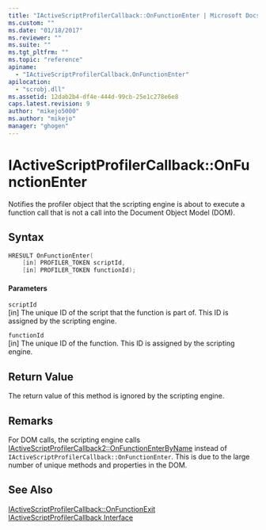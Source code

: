 ```yaml
---
title: "IActiveScriptProfilerCallback::OnFunctionEnter | Microsoft Docs"
ms.custom: ""
ms.date: "01/18/2017"
ms.reviewer: ""
ms.suite: ""
ms.tgt_pltfrm: ""
ms.topic: "reference"
apiname: 
  - "IActiveScriptProfilerCallback.OnFunctionEnter"
apilocation: 
  - "scrobj.dll"
ms.assetid: 12dab2b4-df4e-444d-99cb-25e1c278e6e8
caps.latest.revision: 9
author: "mikejo5000"
ms.author: "mikejo"
manager: "ghogen"
---
```

# IActiveScriptProfilerCallback::OnFunctionEnter
Notifies the profiler object that the scripting engine is about to execute a function call that is not a call into the Document Object Model (DOM).  
  
## Syntax  
  
```cpp
HRESULT OnFunctionEnter(  
    [in] PROFILER_TOKEN scriptId,   
    [in] PROFILER_TOKEN functionId);  
```  
  
#### Parameters  
 `scriptId`  
 [in] The unique ID of the script that the function is part of. This ID is assigned by the scripting engine.  
  
 `functionId`  
 [in] The unique ID of the function. This ID is assigned by the scripting engine.  
  
## Return Value  
 The return value of this method is ignored by the scripting engine.  
  
## Remarks  
 For DOM calls, the scripting engine calls [IActiveScriptProfilerCallback2::OnFunctionEnterByName](../../winscript/reference/iactivescriptprofilercallback2-onfunctionenterbyname.md) instead of `IActiveScriptProfilerCallback::OnFunctionEnter`. This is due to the large number of unique methods and properties in the DOM.  
  
## See Also  
 [IActiveScriptProfilerCallback::OnFunctionExit](../../winscript/reference/iactivescriptprofilercallback-onfunctionexit.md)   
 [IActiveScriptProfilerCallback Interface](../../winscript/reference/iactivescriptprofilercallback-interface.md)